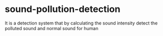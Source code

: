 # sound-pollution-detection
It is a detection system that by calculating the sound intensity detect the polluted sound and normal sound for human  
